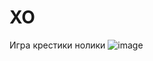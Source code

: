 # XO
Игра крестики нолики
![image](https://user-images.githubusercontent.com/109292707/201539077-f62029f1-c25b-4e32-bd16-c2fe7b0d26cd.png)
